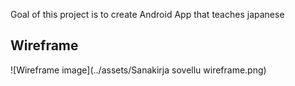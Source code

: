 Goal of this project is to create Android App that teaches japanese

## Wireframe

![Wireframe image](../assets/Sanakirja sovellu wireframe.png)